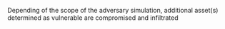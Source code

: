 Depending of the scope of the adversary simulation, additional asset(s) determined as vulnerable are compromised and infiltrated

